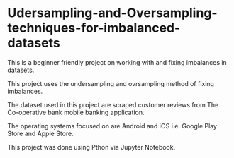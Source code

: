 # Udersampling-and-Oversampling-techniques-for-imbalanced-datasets

This is a beginner friendly project on working with and fixing imbalances in datasets.

This project uses the undersampling and ovrsampling method of fixing imbalances.

The dataset used in this project are scraped customer reviews from The Co-operative bank mobile banking application.

The operating systems focused on are Android and iOS i.e. Google Play Store and Apple Store.

This project was done using Pthon via Jupyter Notebook.
